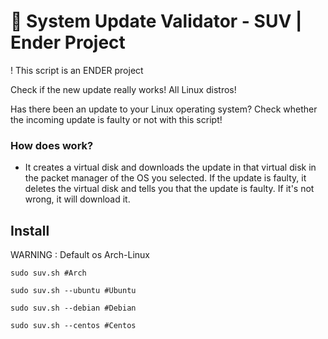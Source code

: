 # :penguin: System Update Validator - SUV | Ender Project

! This script is an ENDER project

Check if the new update really works! All Linux distros!

Has there been an update to your Linux operating system? Check whether the incoming update is faulty or not with this script!

### How does work?

- It creates a virtual disk and downloads the update in that virtual disk in the packet manager of the OS you selected. If the update is faulty, it deletes the virtual disk and tells you that the update is faulty. If it's not wrong, it will download it.

## Install

WARNING : Default os Arch-Linux

```shell
sudo suv.sh #Arch
```
```shell
sudo suv.sh --ubuntu #Ubuntu
```
```shell
sudo suv.sh --debian #Debian
```
```shell
sudo suv.sh --centos #Centos
```

